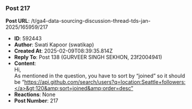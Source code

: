 ### Post 217
**Post URL**: /t/ga4-data-sourcing-discussion-thread-tds-jan-2025/165959/217
- **ID**: 592443
- **Author**: Swati Kapoor (swatikap)
- **Created At**: 2025-02-09T08:39:35.814Z
- **Reply To**: Post 138 (GURVEER SINGH SEKHON, 23f2004941)
- **Content**:  
  Hi,<br>
As mentioned in the question, you have to sort by “joined” so it should be “<a href="https://api.github.com/search/users?q=location:Seattle+followers:" rel="noopener nofollow ugc">https://api.github.com/search/users?q=location:Seattle+followers:</a>&gt;120&amp;sort=joined&amp;order=desc”
- **Reactions**: None
- **Post Number**: 217

